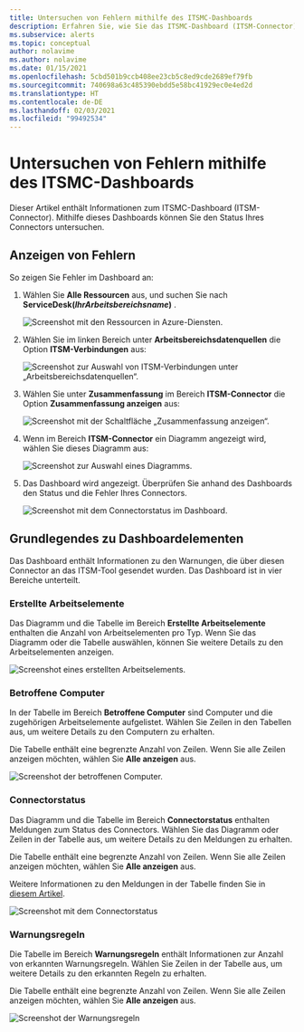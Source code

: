 ```yaml
---
title: Untersuchen von Fehlern mithilfe des ITSMC-Dashboards
description: Erfahren Sie, wie Sie das ITSMC-Dashboard (ITSM-Connector) nutzen, um Fehler zu untersuchen.
ms.subservice: alerts
ms.topic: conceptual
author: nolavime
ms.author: nolavime
ms.date: 01/15/2021
ms.openlocfilehash: 5cbd501b9ccb408ee23cb5c8ed9cde2689ef79fb
ms.sourcegitcommit: 740698a63c485390ebdd5e58bc41929ec0e4ed2d
ms.translationtype: HT
ms.contentlocale: de-DE
ms.lasthandoff: 02/03/2021
ms.locfileid: "99492534"
---
```

# <a name="investigate-errors-by-using-the-itsmc-dashboard"></a>Untersuchen von Fehlern mithilfe des ITSMC-Dashboards

Dieser Artikel enthält Informationen zum ITSMC-Dashboard (ITSM-Connector). Mithilfe dieses Dashboards können Sie den Status Ihres Connectors untersuchen.

## <a name="view-errors"></a>Anzeigen von Fehlern

So zeigen Sie Fehler im Dashboard an:

1. Wählen Sie **Alle Ressourcen** aus, und suchen Sie nach **ServiceDesk(*IhrArbeitsbereichsname*)** .

   ![Screenshot mit den Ressourcen in Azure-Diensten.](media/itsmc-definition/create-new-connection-from-resource.png)

2. Wählen Sie im linken Bereich unter **Arbeitsbereichsdatenquellen** die Option **ITSM-Verbindungen** aus:

   ![Screenshot zur Auswahl von ITSM-Verbindungen unter „Arbeitsbereichsdatenquellen“.](media/itsmc-overview/add-new-itsm-connection.png)

3. Wählen Sie unter **Zusammenfassung** im Bereich **ITSM-Connector** die Option **Zusammenfassung anzeigen** aus:

   ![Screenshot mit der Schaltfläche „Zusammenfassung anzeigen“.](media/itsmc-resync-servicenow/dashboard-view-summary.png)

4. Wenn im Bereich **ITSM-Connector** ein Diagramm angezeigt wird, wählen Sie dieses Diagramm aus:

   ![Screenshot zur Auswahl eines Diagramms.](media/itsmc-resync-servicenow/dashboard-graph-click.png)

5. Das Dashboard wird angezeigt. Überprüfen Sie anhand des Dashboards den Status und die Fehler Ihres Connectors.
   
   ![Screenshot mit dem Connectorstatus im Dashboard.](media/itsmc-resync-servicenow/connector-dashboard.png)

## <a name="understand-dashboard-elements"></a>Grundlegendes zu Dashboardelementen

Das Dashboard enthält Informationen zu den Warnungen, die über diesen Connector an das ITSM-Tool gesendet wurden. Das Dashboard ist in vier Bereiche unterteilt.

### <a name="created-work-items"></a>Erstellte Arbeitselemente 

Das Diagramm und die Tabelle im Bereich **Erstellte Arbeitselemente** enthalten die Anzahl von Arbeitselementen pro Typ. Wenn Sie das Diagramm oder die Tabelle auswählen, können Sie weitere Details zu den Arbeitselementen anzeigen.

![Screenshot eines erstellten Arbeitselements.](media/itsmc-resync-servicenow/itsm-dashboard-workitems.png)

### <a name="affected-computers"></a>Betroffene Computer 

In der Tabelle im Bereich **Betroffene Computer** sind Computer und die zugehörigen Arbeitselemente aufgelistet. Wählen Sie Zeilen in den Tabellen aus, um weitere Details zu den Computern zu erhalten.

Die Tabelle enthält eine begrenzte Anzahl von Zeilen. Wenn Sie alle Zeilen anzeigen möchten, wählen Sie **Alle anzeigen** aus.

![Screenshot der betroffenen Computer.](media/itsmc-resync-servicenow/itsm-dashboard-impacted-comp.png)

### <a name="connector-status"></a>Connectorstatus 

Das Diagramm und die Tabelle im Bereich **Connectorstatus** enthalten Meldungen zum Status des Connectors. Wählen Sie das Diagramm oder Zeilen in der Tabelle aus, um weitere Details zu den Meldungen zu erhalten.

Die Tabelle enthält eine begrenzte Anzahl von Zeilen. Wenn Sie alle Zeilen anzeigen möchten, wählen Sie **Alle anzeigen** aus.

Weitere Informationen zu den Meldungen in der Tabelle finden Sie in [diesem Artikel](itsmc-dashboard-errors.md).

![Screenshot mit dem Connectorstatus](media/itsmc-resync-servicenow/itsm-dashboard-connector-status.png)

### <a name="alert-rules"></a>Warnungsregeln 

Die Tabelle im Bereich **Warnungsregeln** enthält Informationen zur Anzahl von erkannten Warnungsregeln. Wählen Sie Zeilen in der Tabelle aus, um weitere Details zu den erkannten Regeln zu erhalten.
    
Die Tabelle enthält eine begrenzte Anzahl von Zeilen. Wenn Sie alle Zeilen anzeigen möchten, wählen Sie **Alle anzeigen** aus.

![Screenshot der Warnungsregeln](media/itsmc-resync-servicenow/itsm-dashboard-alert-rules.png)
